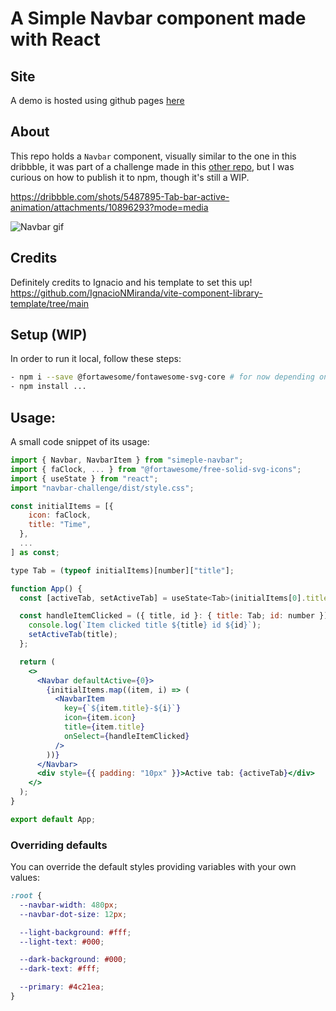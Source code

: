 # A Simple Navbar component made with React

## Site

A demo is hosted using github pages [here](https://alexodan.github.io/navbar-challenge/)

## About

This repo holds a `Navbar` component, visually similar to the one in this dribbble, it was part of a challenge made in this [other repo](https://github.com/alexodan/navbar-challenge), but I was curious on how to publish it to npm, though it's still a WIP.

https://dribbble.com/shots/5487895-Tab-bar-active-animation/attachments/10896293?mode=media

![Navbar gif](https://media0.giphy.com/media/v1.Y2lkPTc5MGI3NjExYjZ5MHpudjVoeHVnNTdpaDFheWRvZml3bG43M2FxdG9zNHcweWpyZiZlcD12MV9pbnRlcm5hbF9naWZfYnlfaWQmY3Q9Zw/qmHC2pILnevhCXbwq5/giphy.gif)

## Credits

Definitely credits to Ignacio and his template to set this up! https://github.com/IgnacioNMiranda/vite-component-library-template/tree/main

## Setup (WIP)

In order to run it local, follow these steps:

```bash
- npm i --save @fortawesome/fontawesome-svg-core # for now depending on this for the icons
- npm install ...
```

## Usage:

A small code snippet of its usage:

```jsx
import { Navbar, NavbarItem } from "simeple-navbar";
import { faClock, ... } from "@fortawesome/free-solid-svg-icons";
import { useState } from "react";
import "navbar-challenge/dist/style.css";

const initialItems = [{
    icon: faClock,
    title: "Time",
  },
  ...
] as const;

type Tab = (typeof initialItems)[number]["title"];

function App() {
  const [activeTab, setActiveTab] = useState<Tab>(initialItems[0].title);

  const handleItemClicked = ({ title, id }: { title: Tab; id: number }) => {
    console.log(`Item clicked title ${title} id ${id}`);
    setActiveTab(title);
  };

  return (
    <>
      <Navbar defaultActive={0}>
        {initialItems.map((item, i) => (
          <NavbarItem
            key={`${item.title}-${i}`}
            icon={item.icon}
            title={item.title}
            onSelect={handleItemClicked}
          />
        ))}
      </Navbar>
      <div style={{ padding: "10px" }}>Active tab: {activeTab}</div>
    </>
  );
}

export default App;
```

### Overriding defaults

You can override the default styles providing variables with your own values:

```css
:root {
  --navbar-width: 480px;
  --navbar-dot-size: 12px;

  --light-background: #fff;
  --light-text: #000;

  --dark-background: #000;
  --dark-text: #fff;

  --primary: #4c21ea;
}
```
